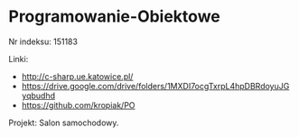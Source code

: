 # Programowanie-Obiektowe
Nr indeksu: 151183


Linki:
 - http://c-sharp.ue.katowice.pl/
- https://drive.google.com/drive/folders/1MXDI7ocgTxrpL4hpDBRdoyuJGyqbudhd
- https://github.com/kropiak/PO

Projekt: Salon samochodowy.
